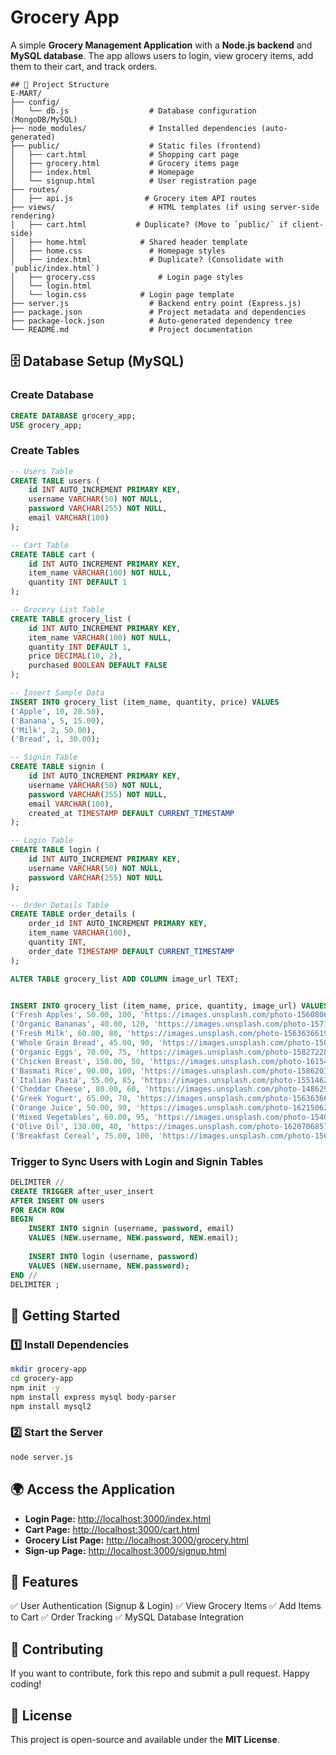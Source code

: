 # Grocery App

A simple **Grocery Management Application** with a **Node.js backend** and **MySQL database**. The app allows users to login, view grocery items, add them to their cart, and track orders.
```
## 📂 Project Structure
E-MART/
├── config/
│   └── db.js                  # Database configuration (MongoDB/MySQL)
├── node_modules/              # Installed dependencies (auto-generated)
├── public/                    # Static files (frontend)
│   ├── cart.html              # Shopping cart page
│   ├── grocery.html           # Grocery items page
│   ├── index.html             # Homepage
│   └── signup.html            # User registration page
├── routes/
│   ├── api.js                # Grocery item API routes
├── views/                     # HTML templates (if using server-side rendering)
│   ├── cart.html           # Duplicate? (Move to `public/` if client-side)
│   ├── home.html            # Shared header template
│   ├── home.css               # Homepage styles
│   ├── index.html             # Duplicate? (Consolidate with `public/index.html`)
│   ├── grocery.css              # Login page styles
│   └── login.html
│   └── login.css            # Login page template
├── server.js                  # Backend entry point (Express.js)
├── package.json               # Project metadata and dependencies
├── package-lock.json          # Auto-generated dependency tree
└── README.md                  # Project documentation
```

## 🗄️ Database Setup (MySQL)
### Create Database
```sql
CREATE DATABASE grocery_app;
USE grocery_app;
```
### Create Tables
```sql
-- Users Table
CREATE TABLE users (
    id INT AUTO_INCREMENT PRIMARY KEY,
    username VARCHAR(50) NOT NULL,
    password VARCHAR(255) NOT NULL,
    email VARCHAR(100)
);

-- Cart Table
CREATE TABLE cart (
    id INT AUTO_INCREMENT PRIMARY KEY,
    item_name VARCHAR(100) NOT NULL,
    quantity INT DEFAULT 1
);

-- Grocery List Table
CREATE TABLE grocery_list (
    id INT AUTO_INCREMENT PRIMARY KEY,
    item_name VARCHAR(100) NOT NULL,
    quantity INT DEFAULT 1,
    price DECIMAL(10, 2),
    purchased BOOLEAN DEFAULT FALSE
);

-- Insert Sample Data
INSERT INTO grocery_list (item_name, quantity, price) VALUES
('Apple', 10, 20.50),
('Banana', 5, 15.00),
('Milk', 2, 50.00),
('Bread', 1, 30.00);

-- Signin Table
CREATE TABLE signin (
    id INT AUTO_INCREMENT PRIMARY KEY,
    username VARCHAR(50) NOT NULL,
    password VARCHAR(255) NOT NULL,
    email VARCHAR(100),
    created_at TIMESTAMP DEFAULT CURRENT_TIMESTAMP
);

-- Login Table
CREATE TABLE login (
    id INT AUTO_INCREMENT PRIMARY KEY,
    username VARCHAR(50) NOT NULL,
    password VARCHAR(255) NOT NULL
);

-- Order Details Table
CREATE TABLE order_details (
    order_id INT AUTO_INCREMENT PRIMARY KEY,
    item_name VARCHAR(100),
    quantity INT,
    order_date TIMESTAMP DEFAULT CURRENT_TIMESTAMP
);

ALTER TABLE grocery_list ADD COLUMN image_url TEXT;


INSERT INTO grocery_list (item_name, price, quantity, image_url) VALUES
('Fresh Apples', 50.00, 100, 'https://images.unsplash.com/photo-1560806887-1e4cd0b6cbd6'),
('Organic Bananas', 40.00, 120, 'https://images.unsplash.com/photo-1571771894821-ce9b6c11b08e'),
('Fresh Milk', 60.00, 80, 'https://images.unsplash.com/photo-1563636619-e9143da7973b'),
('Whole Grain Bread', 45.00, 90, 'https://images.unsplash.com/photo-1509440159596-0249088772ff'),
('Organic Eggs', 70.00, 75, 'https://images.unsplash.com/photo-1582722872445-44dc5f7e3c8f'),
('Chicken Breast', 150.00, 50, 'https://images.unsplash.com/photo-1615485290382-441e4d049cb5'),
('Basmati Rice', 90.00, 100, 'https://images.unsplash.com/photo-1586201375761-83865001e31c'),
('Italian Pasta', 55.00, 85, 'https://images.unsplash.com/photo-1551462147-37885acc36f1'),
('Cheddar Cheese', 80.00, 60, 'https://images.unsplash.com/photo-1486297678162-eb2a19b0a32d'),
('Greek Yogurt', 65.00, 70, 'https://images.unsplash.com/photo-1563636619-e9143da7973b'),
('Orange Juice', 50.00, 90, 'https://images.unsplash.com/photo-1621506289937-a8e4df240d0b'),
('Mixed Vegetables', 60.00, 95, 'https://images.unsplash.com/photo-1540420773420-3366772f4999'),
('Olive Oil', 130.00, 40, 'https://images.unsplash.com/photo-1620706857370-e1b9770e8bb1'),
('Breakfast Cereal', 75.00, 100, 'https://images.unsplash.com/photo-1563725911583-7d108f720483');
```
### Trigger to Sync Users with Login and Signin Tables
```sql
DELIMITER //
CREATE TRIGGER after_user_insert
AFTER INSERT ON users
FOR EACH ROW
BEGIN
    INSERT INTO signin (username, password, email)
    VALUES (NEW.username, NEW.password, NEW.email);
    
    INSERT INTO login (username, password)
    VALUES (NEW.username, NEW.password);
END //
DELIMITER ;
```

## 🚀 Getting Started
### 1️⃣ Install Dependencies
```sh
mkdir grocery-app
cd grocery-app
npm init -y
npm install express mysql body-parser
npm install mysql2
```

### 2️⃣ Start the Server
```sh
node server.js
```

## 🌍 Access the Application
- **Login Page:** [http://localhost:3000/index.html](http://localhost:3000/index.html)
- **Cart Page:** [http://localhost:3000/cart.html](http://localhost:3000/cart.html)
- **Grocery List Page:** [http://localhost:3000/grocery.html](http://localhost:3000/grocery.html)
- **Sign-up Page:** [http://localhost:3000/signup.html](http://localhost:3000/signup.html)

## 📌 Features
✅ User Authentication (Signup & Login)
✅ View Grocery Items
✅ Add Items to Cart
✅ Order Tracking
✅ MySQL Database Integration

## 🤝 Contributing
If you want to contribute, fork this repo and submit a pull request. Happy coding!

## 📜 License
This project is open-source and available under the **MIT License**.
